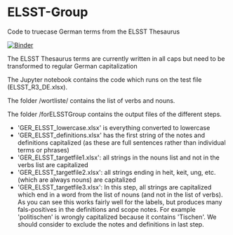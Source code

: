 # ELSST-Group
Code to truecase German terms from the ELSST Thesaurus

[![Binder](https://mybinder.org/badge_logo.svg)](https://mybinder.org/v2/gh/jonasre123/ELSST-Group.git/HEAD)

The ELSST Thesaurus terms are currently written in all caps but need to be transformed to regular German capitalization

The Jupyter notebook contains the code which runs on the test file (ELSST_R3_DE.xlsx). 

The folder /wortliste/ contains the list of verbs and nouns.

The folder /forELSSTGroup contains the output files of the different steps.

- 'GER_ELSST_lowercase.xlsx' is everything converted to lowercase
- 'GER_ELSST_definitions.xlsx' has the first string of the notes and definitions capitalized (as these are full sentences rather than individual terms or phrases)
- 'GER_ELSST_targetfile1.xlsx': all strings in the nouns list and not in the verbs list are capitalized
- 'GER_ELSST_targetfile2.xlsx': all strings ending in heit, keit, ung, etc. (which are always nouns) are capitalized
- 'GER_ELSST_targetfile3.xlsx': In this step, all strings are capitalized which end in a word from the list of nouns (and not in the list of verbs). As you can see this works fairly well for the labels, but produces many fals-positives in the definitions and scope notes. For example 'politischen' is wrongly capitalized because it contains 'Tischen'. We should consider to exclude the notes and definitions in last step. 
